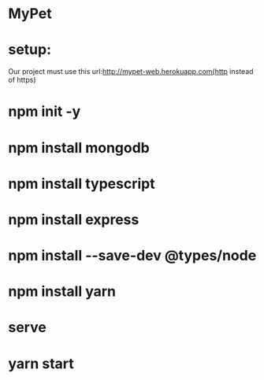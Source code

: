 # MyPet
# setup:
Our project must use this url:http://mypet-web.herokuapp.com(http instead of https)

# npm init -y
# npm install mongodb
# npm install typescript
# npm install express
# npm install --save-dev @types/node
# npm install yarn
# serve 
# yarn start
